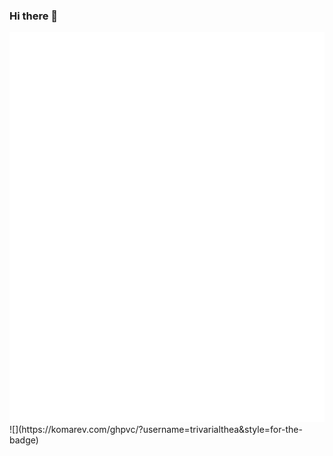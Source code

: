 ### Hi there 👋
<picture>
  <img src="/metrics.terminal.svg" alt="Metrics">
</picture>
<!--
<a href="https://shattereddisk.github.io/rickroll/rickroll.mp4"><img align="left " alt="TrivariAlthea Github Stats" src="https://github-readme-stats.vercel.app/api?username=trivarialthea&show_icons=true&title_color=fff&icon_color=3FB950&text_color=9f9f9f&bg_color=151515&count_private=true" /></a>
-->
![](https://komarev.com/ghpvc/?username=trivarialthea&style=for-the-badge)

<!--
**SkyCZ/SkyCZ** is a ✨ _special_ ✨ repository because its `README.md` (this file) appears on your GitHub profile.

Here are some ideas to get you started:

- 🔭 I’m currently working on ...
- 🌱 I’m currently learning ...
- 👯 I’m looking to collaborate on ...
- 🤔 I’m looking for help with ...
- 💬 Ask me about ...
- 📫 How to reach me: ...
- 😄 Pronouns: ...
- ⚡ Fun fact: ...
-->
